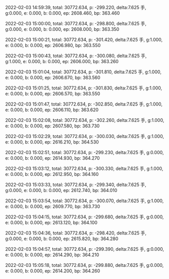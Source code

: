 2022-02-03 14:59:39, total: 30772.634, p: -299.220, delta:7.625 手, g:0.000, e: 0.000, b: 0.000, ep: 2608.460, bp: 363.460

2022-02-03 15:00:00, total: 30772.634, p: -298.800, delta:7.625 手, g:0.000, e: 0.000, b: 0.000, ep: 2608.000, bp: 363.350

2022-02-03 15:00:21, total: 30772.634, p: -301.420, delta:7.625 手, g:1.000, e: 0.000, b: 0.000, ep: 2606.980, bp: 363.550

2022-02-03 15:00:43, total: 30772.634, p: -300.080, delta:7.625 手, g:1.000, e: 0.000, b: 0.000, ep: 2606.000, bp: 363.260

2022-02-03 15:01:04, total: 30772.634, p: -301.810, delta:7.625 手, g:1.000, e: 0.000, b: 0.000, ep: 2606.670, bp: 363.560

2022-02-03 15:01:25, total: 30772.634, p: -301.830, delta:7.625 手, g:1.000, e: 0.000, b: 0.000, ep: 2606.570, bp: 363.550

2022-02-03 15:01:47, total: 30772.634, p: -302.850, delta:7.625 手, g:1.000, e: 0.000, b: 0.000, ep: 2606.110, bp: 363.620

2022-02-03 15:02:08, total: 30772.634, p: -302.260, delta:7.625 手, g:1.000, e: 0.000, b: 0.000, ep: 2607.580, bp: 363.730

2022-02-03 15:02:29, total: 30772.634, p: -300.030, delta:7.625 手, g:1.000, e: 0.000, b: 0.000, ep: 2616.210, bp: 364.530

2022-02-03 15:02:51, total: 30772.634, p: -299.230, delta:7.625 手, g:0.000, e: 0.000, b: 0.000, ep: 2614.930, bp: 364.270

2022-02-03 15:03:12, total: 30772.634, p: -300.330, delta:7.625 手, g:1.000, e: 0.000, b: 0.000, ep: 2612.950, bp: 364.160

2022-02-03 15:03:33, total: 30772.634, p: -299.340, delta:7.625 手, g:0.000, e: 0.000, b: 0.000, ep: 2612.740, bp: 364.010

2022-02-03 15:03:54, total: 30772.634, p: -300.070, delta:7.625 手, g:1.000, e: 0.000, b: 0.000, ep: 2609.770, bp: 363.730

2022-02-03 15:04:15, total: 30772.634, p: -299.680, delta:7.625 手, g:0.000, e: 0.000, b: 0.000, ep: 2613.120, bp: 364.100

2022-02-03 15:04:36, total: 30772.634, p: -298.420, delta:7.625 手, g:0.000, e: 0.000, b: 0.000, ep: 2615.820, bp: 364.280

2022-02-03 15:04:57, total: 30772.634, p: -299.390, delta:7.625 手, g:0.000, e: 0.000, b: 0.000, ep: 2614.290, bp: 364.210

2022-02-03 15:05:18, total: 30772.634, p: -299.880, delta:7.625 手, g:0.000, e: 0.000, b: 0.000, ep: 2614.200, bp: 364.260